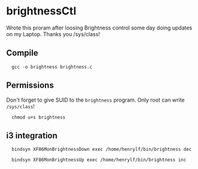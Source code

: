 # brightnessCtl

Wrote this proram after loosing Brightness control some day doing updates on my Laptop.
Thanks you /sys/class!

## Compile

```
  gcc -o brightness brightness.c
```

## Permissions

Don't forget to give SUID to the `brightness` program. Only root can write `/sys/class`!

```
  chmod u+s brightness
```

## i3 integration

```
  bindsyn XF86MonBrightnessDown exec /home/henrylf/bin/brightness dec

  bindsyn XF86MonBrightnessUp exec /home/henrylf/bin/brightness inc

```
